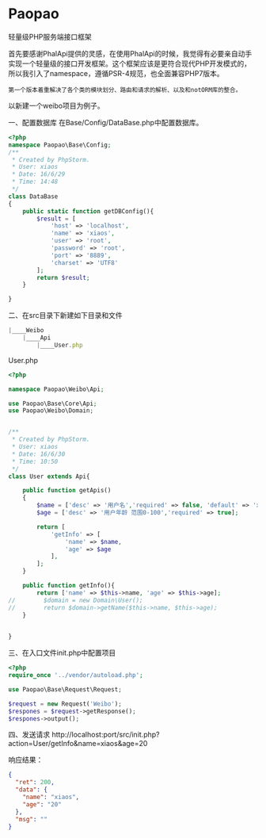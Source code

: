# Paopao
轻量级PHP服务端接口框架

首先要感谢PhalApi提供的灵感，在使用PhalApi的时候，我觉得有必要亲自动手实现一个轻量级的接口开发框架。这个框架应该是更符合现代PHP开发模式的，所以我引入了namespace，遵循PSR-4规范，也全面兼容PHP7版本。

	第一个版本着重解决了各个类的模块划分、路由和请求的解析、以及和notORM库的整合。
	
以新建一个weibo项目为例子。

一、配置数据库
在Base/Config/DataBase.php中配置数据库。

```php
<?php
namespace Paopao\Base\Config;
/**
 * Created by PhpStorm.
 * User: xiaos
 * Date: 16/6/29
 * Time: 14:48
 */
class DataBase
{
    public static function getDBConfig(){
        $result = [
            'host' => 'localhost',
            'name' => 'xiaos',
            'user' => 'root',
            'password' => 'root',
            'port' => '8889',
            'charset' => 'UTF8'
        ];
        return $result;
    }

}
```

二、在src目录下新建如下目录和文件

```js
|____Weibo
	|____Api
		|____User.php
```
User.php

```php
<?php

namespace Paopao\Weibo\Api;

use Paopao\Base\Core\Api;
use Paopao\Weibo\Domain;


/**
 * Created by PhpStorm.
 * User: xiaos
 * Date: 16/6/30
 * Time: 10:50
 */
class User extends Api{

    public function getApis()
    {
        $name = ['desc' => '用户名','required' => false, 'default' => 'xiaos'];
        $age = ['desc' => '用户年龄 范围0-100','required' => true];

        return [
            'getInfo' => [
                'name' => $name,
                'age' => $age
            ],
        ];
    }

    public function getInfo(){
        return ['name' => $this->name, 'age' => $this->age];
//        $domain = new Domain\User();
//        return $domain->getName($this->name, $this->age);
    }

    
}
```
三、在入口文件init.php中配置项目

```php
<?php
require_once '../vendor/autoload.php';

use Paopao\Base\Request\Request;

$request = new Request('Weibo');
$respones = $request->getResponse();
$respones->output();
```	

四、发送请求
http://localhost:port/src/init.php?action=User/getInfo&name=xiaos&age=20

响应结果：

```json
{
  "ret": 200,
  "data": {
    "name": "xiaos",
    "age": "20"
  },
  "msg": ""
}
```
	
	
	


